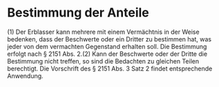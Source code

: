 # Bestimmung der Anteile

(1) Der Erblasser kann mehrere mit einem Vermächtnis in der Weise bedenken, dass der Beschwerte oder ein Dritter zu bestimmen hat, was jeder von dem vermachten Gegenstand erhalten soll. Die Bestimmung erfolgt nach § 2151 Abs. 2.(2) Kann der Beschwerte oder der Dritte die Bestimmung nicht treffen, so sind die Bedachten zu gleichen Teilen berechtigt. Die Vorschrift des § 2151 Abs. 3 Satz 2 findet entsprechende Anwendung. 

